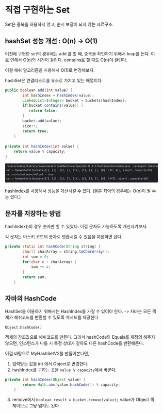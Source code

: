 # 직접 구현하는 Set
Set은 중복을 허용하지 않고, 순서 보장이 되지 않는 자료구조.

## hashSet 성능 개선 : O(n) -> O(1)
이전에 구현한 set의 경우에는 add 를 할 때, 중복을 확인하기 위해서 loop를 돈다.
이로 인해서 O(n)의 시간이 걸린다.
contains로 할 때도 O(n)이 걸린다.

이걸 해쉬 알고리즘을 사용해서 O(1)로 변경해보자.

hashSet은 연결리스트를 요소로 가지고 있는 배열이다.

```java
public boolean add(int value) {
        int hashIndex = hashIndex(value);
        LinkedList<Integer> bucket = buckets[hashIndex];
        if(bucket.contains(value)) {
           return false;
        }
        bucket.add(value);
        size++;
        return true;
    }

private int hashIndex(int value) {
    return value % capacity;
}
```

![img.png](img.png)

hashIndex를 사용해서 성능을 개선시킬 수 있다. (물론 최악의 경우에는 O(n)이 될 수는 있다.)

## 문자를 저장하는 방법
hashIndex()의 경우 숫자만 할 수 있었다. 이걸 문자도 가능하도록 개선시켜보자.

각 문자는 아스키 코드의 숫자로 변환시킬 수 있음을 이용하면 된다.
```java
private static int hashCode(String string) {
        char[] charArray = string.toCharArray();
        int sum = 0;
        for(char c : charArray) {
            sum += c;
        }
        return sum;
    }
```

## 자바의 HashCode
HashSet을 이용하기 위해서는 HashIndex를 가질 수 있어야 한다.
-> 자바는 모든 객체가 해쉬코드를 반환할 수 있도록 메서드를 제공한다

`Object.hashCode()`

객체의 참조값으로 해쉬코드를 만든다. 그래서 hashCode와 Equals를 재정의 해주지 않으면, 인스턴스가 다를 시 특정 상태가 같아도 다른 hashCode를 반환해준다.


이걸 바탕으로 MyHashSetV2를 만들어본다면, 
1) 입력받는 값을 int 에서 Object로 변경한다.
2) hashIndex를 구하는 곳을 `value % capacity`에서 바꾼다.
```java
private int hashIndex(Object value) {
        return Math.abs(value.hashCode()) % capacity;
    }
```
3) remove에서 `boolean result = bucket.remove(value);` value가 Object 객체이므로 그냥 넘겨도 된다.
